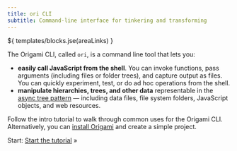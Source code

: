 ```yaml
---
title: ori CLI
subtitle: Command-line interface for tinkering and transforming
---
```


${ templates/blocks.jse(areaLinks) }

The Origami CLI, called `ori`, is a command line tool that lets you:

- **easily call JavaScript from the shell**. You can invoke functions, pass arguments (including files or folder trees), and capture output as files. You can quickly experiment, test, or do ad hoc operations from the shell.
- **manipulate hierarchies, trees, and other data** representable in the [async tree pattern](/pattern) — including data files, file system folders, JavaScript objects, and web resources.

Follow the intro tutorial to walk through common uses for the Origami CLI. Alternatively, you can [install Origami](installing.html) and create a simple project.

Start: [Start the tutorial](intro1.html) »
